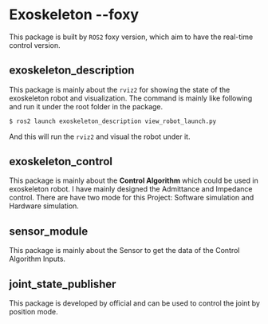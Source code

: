 # Exoskeleton --foxy

This package is built by `ROS2` foxy version, which aim to have the real-time control version.

## exoskeleton_description

This package is mainly about the `rviz2` for showing the state of the exoskeleton robot and visualization. The command is mainly like following and run it under the root folder in the package.

```bash
$ ros2 launch exoskeleton_description view_robot_launch.py
```

And this will run the `rviz2` and visual the robot under it.
## exoskeleton_control

This package is mainly about the **Control Algorithm** which could be used in exoskeleton robot. I have mainly designed the Admittance and Impedance control. There are have two mode for this Project: Software simulation and Hardware simulation.

## sensor_module

This package is mainly about the Sensor to get the data of the Control Algorithm Inputs.

## joint_state_publisher

This package is developed by official and can be used to control the joint by position mode.